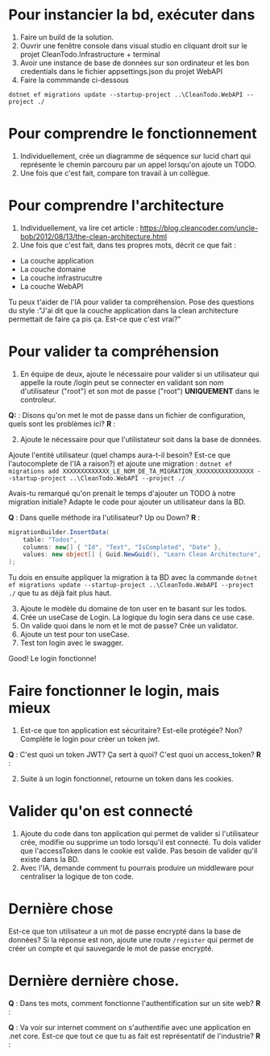 ﻿# Pour instancier la bd, exécuter dans

1. Faire un build de la solution.
1. Ouvrir une fenêtre console dans visual studio en cliquant droit sur le projet CleanTodo.Infrastructure + terminal
1. Avoir une instance de base de données sur son ordinateur et les bon credentials dans le fichier appsettings.json du projet WebAPI
1. Faire la commmande ci-dessous

```
dotnet ef migrations update --startup-project ..\CleanTodo.WebAPI --project ./
```

# Pour comprendre le fonctionnement

1. Individuellement, crée un diagramme de séquence sur lucid chart qui représente le chemin parcouru par un appel lorsqu'on ajoute un TODO.
2. Une fois que c'est fait, compare ton travail à un collègue.


# Pour comprendre l'architecture

1. Individuellement, va lire cet article : https://blog.cleancoder.com/uncle-bob/2012/08/13/the-clean-architecture.html
2. Une fois que c'est fait, dans tes propres mots, décrit ce que fait : 

- La couche application
- La couche domaine
- La couche infrastrucutre
- La couche WebAPI

Tu peux t'aider de l'IA pour valider ta compréhension. Pose des questions du style :"J'ai dit que la couche application dans la clean architecture permettait de faire ça pis ça. Est-ce que c'est vrai?"

# Pour valider ta compréhension

1. En équipe de deux, ajoute le nécessaire pour valider si un utilisateur qui appelle la route /login peut se connecter en validant son nom d'utilisateur ("root") et son mot de passe ("root") **UNIQUEMENT** dans le controleur.

**Q:** : Disons qu'on met le mot de passe dans un fichier de configuration, quels sont les problèmes ici?
**R** :

2. Ajoute le nécessaire pour que l'utilistateur soit dans la base de données. 

Ajoute l'entité utilisateur (quel champs aura-t-il besoin? Est-ce que l'autocomplete de l'IA a raison?) et ajoute une migration :
`dotnet ef migrations add XXXXXXXXXXXXX_LE_NOM_DE_TA_MIGRATION_XXXXXXXXXXXXXXXX --startup-project ..\CleanTodo.WebAPI --project ./`


Avais-tu remarqué qu'on prenait le temps d'ajouter un TODO à notre migration initiale? Adapte le code pour ajouter un utilisateur dans la BD. 

**Q** : Dans quelle méthode ira l'utilisateur? Up ou Down?
**R** : 

```C#
migrationBuilder.InsertData(
    table: "Todos",
    columns: new[] { "Id", "Text", "IsCompleted", "Date" },
    values: new object[] { Guid.NewGuid(), "Learn Clean Architecture", false, DateTime.UtcNow }
);
```

Tu dois en ensuite appliquer la migration à ta BD avec la commande `dotnet ef migrations update --startup-project ..\CleanTodo.WebAPI --project ./` que tu as déjà fait plus haut.

3. Ajoute le modèle du domaine de ton user en te basant sur les todos.
4. Crée un useCase de Login. La logique du login sera dans ce use case.
5. On valide quoi dans le nom et le mot de passe? Crée un validator.
6. Ajoute un test pour ton useCase.
7. Test ton login avec le swagger.


Good! Le login fonctionne!

# Faire fonctionner le login, mais mieux

1. Est-ce que ton application est sécuritaire? Est-elle protégée? Non? Complète le login pour créer un token jwt.

**Q** : C'est quoi un token JWT? Ça sert à quoi? C'est quoi un access_token?
**R** : 

2. Suite à un login fonctionnel, retourne un token dans les cookies.

# Valider qu'on est connecté

1. Ajoute du code dans ton application qui permet de valider si l'utilisateur crée, modifie ou supprime un todo lorsqu'il est connecté. Tu dois valider que l'accessToken dans le cookie est valide. Pas besoin de valider qu'il existe dans la BD.
2. Avec l'IA, demande comment tu pourrais produire un middleware pour centraliser la logique de ton code.

# Dernière chose
Est-ce que ton utilisateur a un mot de passe encrypté dans la base de données? Si la réponse est non, ajoute une route `/register` qui permet de créer un compte et qui sauvegarde le mot de passe encrypté.

# Dernière dernière chose.

**Q** : Dans tes mots, comment fonctionne l'authentification sur un site web?
**R** :

**Q** : Va voir sur internet comment on s'authentifie avec une application en .net core. Est-ce que tout ce que tu as fait est représentatif de l'industrie?
**R** : 